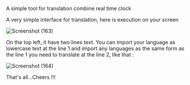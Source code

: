 A simple tool for translation combine real time clock

A very simple interface for translation, here is execution on your screen


![Screenshot (163)](https://user-images.githubusercontent.com/100022706/188744921-26e9f0b2-60e1-42f4-b001-fc260d9feec7.png)


On the top left, it have two lines text. You can import your language as lowercase text at the line 1 and import any languages as the same form as the line 1 you need to translate at the line 2, like that : 


![Screenshot (164)](https://user-images.githubusercontent.com/100022706/188746492-dd087742-457d-474d-9a3d-f752377277a5.png)



That's all...Cheers !!!

